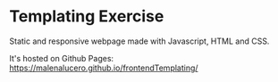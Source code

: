 # Templating Exercise

Static and responsive webpage made with Javascript, HTML and CSS.

It's hosted on Github Pages: https://malenalucero.github.io/frontendTemplating/
